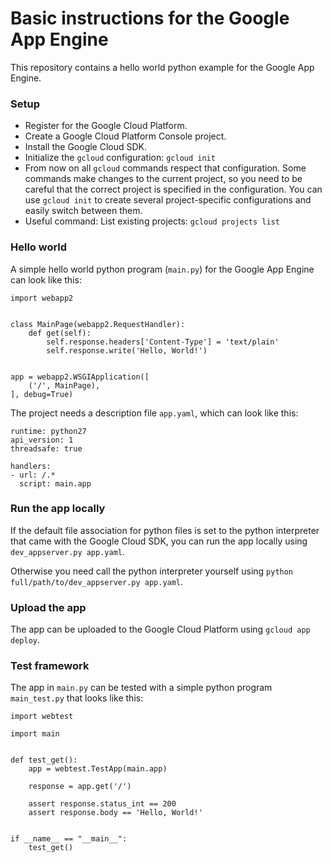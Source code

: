 # Basic instructions for the Google App Engine

This repository contains a hello world python example for the Google App Engine.

### Setup
* Register for the Google Cloud Platform.
* Create a Google Cloud Platform Console project.
* Install the Google Cloud SDK.
* Initialize the `gcloud` configuration: `gcloud init`
* From now on all `gcloud` commands respect that configuration. Some commands make changes to the current project, so
  you need to be careful that the correct project is specified in the configuration. You can use `gcloud init` to create
  several project-specific configurations and easily switch between them.
* Useful command: List existing projects: `gcloud projects list`

### Hello world
A simple hello world python program (`main.py`) for the Google App Engine can look like this:
```
import webapp2


class MainPage(webapp2.RequestHandler):
    def get(self):
        self.response.headers['Content-Type'] = 'text/plain'
        self.response.write('Hello, World!')


app = webapp2.WSGIApplication([
    ('/', MainPage),
], debug=True)
```

The project needs a description file `app.yaml`, which can look like this:
```
runtime: python27
api_version: 1
threadsafe: true

handlers:
- url: /.*
  script: main.app
```

### Run the app locally
If the default file association for python files is set to the python interpreter that came with the Google Cloud SDK,
you can run the app locally using `dev_appserver.py app.yaml`.

Otherwise you need call the python interpreter yourself using `python full/path/to/dev_appserver.py app.yaml`.

### Upload the app
The app can be uploaded to the Google Cloud Platform using `gcloud app deploy`.

### Test framework
The app in `main.py` can be tested with a simple python program `main_test.py` that looks like this:
```
import webtest

import main


def test_get():
    app = webtest.TestApp(main.app)

    response = app.get('/')

    assert response.status_int == 200
    assert response.body == 'Hello, World!'


if __name__ == "__main__":
    test_get()
```
